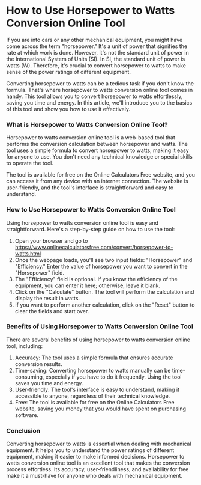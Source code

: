 How to Use Horsepower to Watts Conversion Online Tool
=====================================================

If you are into cars or any other mechanical equipment, you might have come across the term "horsepower." It's a unit of power that signifies the rate at which work is done. However, it's not the standard unit of power in the International System of Units (SI). In SI, the standard unit of power is watts (W). Therefore, it's crucial to convert horsepower to watts to make sense of the power ratings of different equipment.

Converting horsepower to watts can be a tedious task if you don't know the formula. That's where horsepower to watts conversion online tool comes in handy. This tool allows you to convert horsepower to watts effortlessly, saving you time and energy. In this article, we'll introduce you to the basics of this tool and show you how to use it effectively.

### What is Horsepower to Watts Conversion Online Tool?

Horsepower to watts conversion online tool is a web-based tool that performs the conversion calculation between horsepower and watts. The tool uses a simple formula to convert horsepower to watts, making it easy for anyone to use. You don't need any technical knowledge or special skills to operate the tool.

The tool is available for free on the Online Calculators Free website, and you can access it from any device with an internet connection. The website is user-friendly, and the tool's interface is straightforward and easy to understand.

### How to Use Horsepower to Watts Conversion Online Tool

Using horsepower to watts conversion online tool is easy and straightforward. Here's a step-by-step guide on how to use the tool:

1. Open your browser and go to <https://www.onlinecalculatorsfree.com/convert/horsepower-to-watts.html>
2. Once the webpage loads, you'll see two input fields: "Horsepower" and "Efficiency." Enter the value of horsepower you want to convert in the "Horsepower" field.
3. The "Efficiency" field is optional. If you know the efficiency of the equipment, you can enter it here; otherwise, leave it blank.
4. Click on the "Calculate" button. The tool will perform the calculation and display the result in watts.
5. If you want to perform another calculation, click on the "Reset" button to clear the fields and start over.

### Benefits of Using Horsepower to Watts Conversion Online Tool

There are several benefits of using horsepower to watts conversion online tool, including:

1. Accuracy: The tool uses a simple formula that ensures accurate conversion results.
2. Time-saving: Converting horsepower to watts manually can be time-consuming, especially if you have to do it frequently. Using the tool saves you time and energy.
3. User-friendly: The tool's interface is easy to understand, making it accessible to anyone, regardless of their technical knowledge.
4. Free: The tool is available for free on the Online Calculators Free website, saving you money that you would have spent on purchasing software.

### Conclusion

Converting horsepower to watts is essential when dealing with mechanical equipment. It helps you to understand the power ratings of different equipment, making it easier to make informed decisions. Horsepower to watts conversion online tool is an excellent tool that makes the conversion process effortless. Its accuracy, user-friendliness, and availability for free make it a must-have for anyone who deals with mechanical equipment.